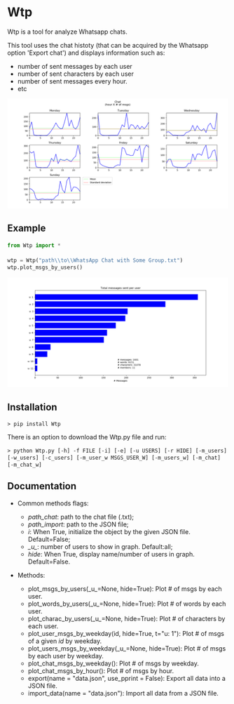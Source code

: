 Wtp
=======

Wtp is a tool for analyze Whatsapp chats.

This tool uses the chat histoty (that can be acquired by the Whatsapp option 'Export chat') and displays information such as:

- number of sent messages by each user
- number of sent characters by each user
- number of sent messages every hour.
- etc

![chat](/docs/imgs/Figure_1.png)

Example
-------

```python
from Wtp import *

wtp = Wtp("path\\to\\WhatsApp Chat with Some Group.txt")
wtp.plot_msgs_by_users()
```
![out](/docs/imgs/Figure_3.png)

Installation
------------

```
> pip install Wtp
```

There is an option to download the Wtp.py file and run:

```
> python Wtp.py [-h] -f FILE [-i] [-e] [-u USERS] [-r HIDE] [-m_users] [-w_users] [-c_users] [-m_user_w MSGS_USER_W] [-m_users_w] [-m_chat] [-m_chat_w]
```

Documentation
-------------

- Common methods flags:
    - _path_chat_: path to the chat file (.txt);
    - _path_import_: path to the JSON file;
    - _i_: When True, initialize the object by the given JSON file. Default=False;
    - _\_u\__: number of users to show in graph. Default:all;
    - _hide_: When True, display name/number of users in graph. Default=False.

- Methods:
    - plot_msgs_by_users(\_u\_=None, hide=True): Plot # of msgs by each user.
    - plot_words_by_users(\_u\_=None, hide=True): Plot # of words by each user.
    - plot_charac_by_users(\_u\_=None, hide=True): Plot # of characters by each user.
    - plot_user_msgs_by_weekday(id, hide=True, t="u: 1"): Plot # of msgs of a given _id_ by weekday.
    - plot_users_msgs_by_weekday(\_u\_=None, hide=True): Plot # of msgs by each user by weekday.
    - plot_chat_msgs_by_weekday(): Plot # of msgs by weekday.
    - plot_chat_msgs_by_hour(): Plot # of msgs by hour.
    - export(name = "data.json", use_pprint = False): Export all data into a JSON file.
    - import_data(name = "data.json"): Import all data from a JSON file.